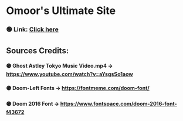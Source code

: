 # Omoor's Ultimate Site

### 🟢 Link: [Click here](https://omoorion.github.io/UltiSite/)

## Sources Credits:

#### 🟣 Ghost Astley Tokyo Music Video.mp4 -> https://www.youtube.com/watch?v=aYsgsSo1aow

#### 🟣 Doom-Left Fonts -> https://fontmeme.com/doom-font/

#### 🟣 Doom 2016 Font -> https://www.fontspace.com/doom-2016-font-f43672
